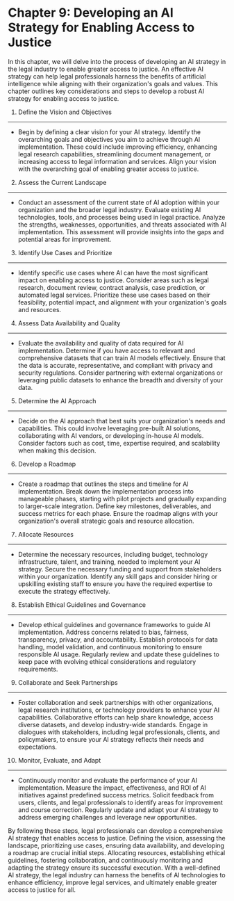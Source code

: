Chapter 9: Developing an AI Strategy for Enabling Access to Justice
===================================================================

In this chapter, we will delve into the process of developing an AI strategy in the legal industry to enable greater access to justice. An effective AI strategy can help legal professionals harness the benefits of artificial intelligence while aligning with their organization's goals and values. This chapter outlines key considerations and steps to develop a robust AI strategy for enabling access to justice.

1. Define the Vision and Objectives
-----------------------------------

* Begin by defining a clear vision for your AI strategy. Identify the overarching goals and objectives you aim to achieve through AI implementation. These could include improving efficiency, enhancing legal research capabilities, streamlining document management, or increasing access to legal information and services. Align your vision with the overarching goal of enabling greater access to justice.

2. Assess the Current Landscape
-------------------------------

* Conduct an assessment of the current state of AI adoption within your organization and the broader legal industry. Evaluate existing AI technologies, tools, and processes being used in legal practice. Analyze the strengths, weaknesses, opportunities, and threats associated with AI implementation. This assessment will provide insights into the gaps and potential areas for improvement.

3. Identify Use Cases and Prioritize
------------------------------------

* Identify specific use cases where AI can have the most significant impact on enabling access to justice. Consider areas such as legal research, document review, contract analysis, case prediction, or automated legal services. Prioritize these use cases based on their feasibility, potential impact, and alignment with your organization's goals and resources.

4. Assess Data Availability and Quality
---------------------------------------

* Evaluate the availability and quality of data required for AI implementation. Determine if you have access to relevant and comprehensive datasets that can train AI models effectively. Ensure that the data is accurate, representative, and compliant with privacy and security regulations. Consider partnering with external organizations or leveraging public datasets to enhance the breadth and diversity of your data.

5. Determine the AI Approach
----------------------------

* Decide on the AI approach that best suits your organization's needs and capabilities. This could involve leveraging pre-built AI solutions, collaborating with AI vendors, or developing in-house AI models. Consider factors such as cost, time, expertise required, and scalability when making this decision.

6. Develop a Roadmap
--------------------

* Create a roadmap that outlines the steps and timeline for AI implementation. Break down the implementation process into manageable phases, starting with pilot projects and gradually expanding to larger-scale integration. Define key milestones, deliverables, and success metrics for each phase. Ensure the roadmap aligns with your organization's overall strategic goals and resource allocation.

7. Allocate Resources
---------------------

* Determine the necessary resources, including budget, technology infrastructure, talent, and training, needed to implement your AI strategy. Secure the necessary funding and support from stakeholders within your organization. Identify any skill gaps and consider hiring or upskilling existing staff to ensure you have the required expertise to execute the strategy effectively.

8. Establish Ethical Guidelines and Governance
----------------------------------------------

* Develop ethical guidelines and governance frameworks to guide AI implementation. Address concerns related to bias, fairness, transparency, privacy, and accountability. Establish protocols for data handling, model validation, and continuous monitoring to ensure responsible AI usage. Regularly review and update these guidelines to keep pace with evolving ethical considerations and regulatory requirements.

9. Collaborate and Seek Partnerships
------------------------------------

* Foster collaboration and seek partnerships with other organizations, legal research institutions, or technology providers to enhance your AI capabilities. Collaborative efforts can help share knowledge, access diverse datasets, and develop industry-wide standards. Engage in dialogues with stakeholders, including legal professionals, clients, and policymakers, to ensure your AI strategy reflects their needs and expectations.

10. Monitor, Evaluate, and Adapt
--------------------------------

* Continuously monitor and evaluate the performance of your AI implementation. Measure the impact, effectiveness, and ROI of AI initiatives against predefined success metrics. Solicit feedback from users, clients, and legal professionals to identify areas for improvement and course correction. Regularly update and adapt your AI strategy to address emerging challenges and leverage new opportunities.

By following these steps, legal professionals can develop a comprehensive AI strategy that enables access to justice. Defining the vision, assessing the landscape, prioritizing use cases, ensuring data availability, and developing a roadmap are crucial initial steps. Allocating resources, establishing ethical guidelines, fostering collaboration, and continuously monitoring and adapting the strategy ensure its successful execution. With a well-defined AI strategy, the legal industry can harness the benefits of AI technologies to enhance efficiency, improve legal services, and ultimately enable greater access to justice for all.
